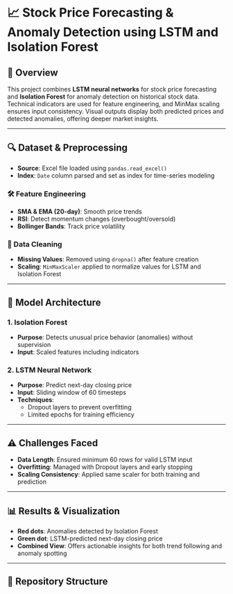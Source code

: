 # 📈 Stock Price Forecasting & Anomaly Detection using LSTM and Isolation Forest

## 📌 Overview

This project combines **LSTM neural networks** for stock price forecasting and **Isolation Forest** for anomaly detection on historical stock data. Technical indicators are used for feature engineering, and MinMax scaling ensures input consistency. Visual outputs display both predicted prices and detected anomalies, offering deeper market insights.

---

## 🔍 Dataset & Preprocessing

- **Source**: Excel file loaded using `pandas.read_excel()`
- **Index**: `Date` column parsed and set as index for time-series modeling

### 🛠 Feature Engineering

- **SMA & EMA (20-day)**: Smooth price trends
- **RSI**: Detect momentum changes (overbought/oversold)
- **Bollinger Bands**: Track price volatility

### 🧼 Data Cleaning

- **Missing Values**: Removed using `dropna()` after feature creation
- **Scaling**: `MinMaxScaler` applied to normalize values for LSTM and Isolation Forest

---

## 🤖 Model Architecture

### 1. **Isolation Forest**
- **Purpose**: Detects unusual price behavior (anomalies) without supervision
- **Input**: Scaled features including indicators

### 2. **LSTM Neural Network**
- **Purpose**: Predict next-day closing price
- **Input**: Sliding window of 60 timesteps
- **Techniques**:
  - Dropout layers to prevent overfitting
  - Limited epochs for training efficiency

---

## ⚠️ Challenges Faced

- **Data Length**: Ensured minimum 60 rows for valid LSTM input
- **Overfitting**: Managed with Dropout layers and early stopping
- **Scaling Consistency**: Applied same scaler for both training and prediction

---

## 📊 Results & Visualization

- **Red dots**: Anomalies detected by Isolation Forest
- **Green dot**: LSTM-predicted next-day closing price
- **Combined View**: Offers actionable insights for both trend following and anomaly spotting

---

## 📁 Repository Structure

